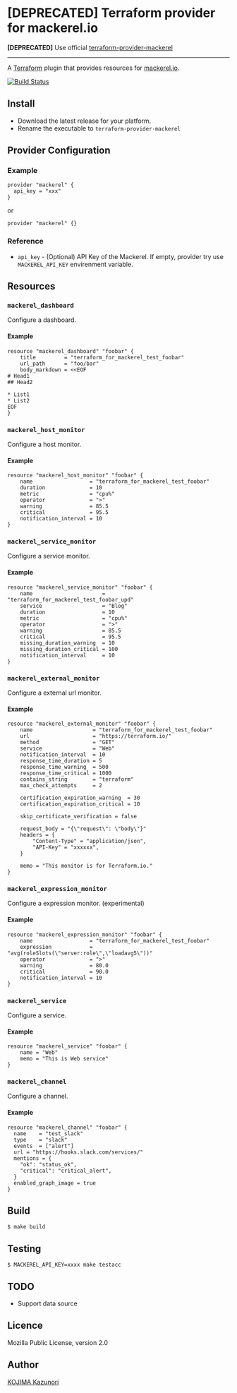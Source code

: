 [DEPRECATED] Terraform provider for mackerel.io
==================================

**[DEPRECATED]** Use official [terraform-provider-mackerel](https://github.com/mackerelio-labs/terraform-provider-mackerel)


----


A [Terraform](https://www.terraform.io/) plugin that provides resources for [mackerel.io](https://mackerel.io/).

[![Build Status](https://travis-ci.org/kjmkznr/terraform-provider-mackerel.svg?branch=master)](https://travis-ci.org/kjmkznr/terraform-provider-mackerel)

Install
-------

* Download the latest release for your platform.
* Rename the executable to `terraform-provider-mackerel`

Provider Configuration
----------------------

### Example

```
provider "mackerel" {
  api_key = "xxx"
}
```

or

```
provider "mackerel" {}
```

### Reference

* `api_key` - (Optional) API Key of the Mackerel. If empty, provider try use `MACKEREL_API_KEY` envirenment variable.

Resources
---------

### `mackerel_dashboard`

Configure a dashboard.

#### Example

```
resource "mackerel_dashboard" "foobar" {
    title         = "terraform_for_mackerel_test_foobar"
    url_path      = "foo/bar"
    body_markdown = <<EOF
# Head1
## Head2

* List1
* List2
EOF
}
```

### `mackerel_host_monitor`

Configure a host monitor.

#### Example

```
resource "mackerel_host_monitor" "foobar" {
    name                  = "terraform_for_mackerel_test_foobar"
    duration              = 10
    metric                = "cpu%"
    operator              = ">"
    warning               = 85.5
    critical              = 95.5
    notification_interval = 10
}
```

### `mackerel_service_monitor`

Configure a service monitor.

#### Example

```
resource "mackerel_service_monitor" "foobar" {
    name                      = "terraform_for_mackerel_test_foobar_upd"
    service                   = "Blog"
    duration                  = 10
    metric                    = "cpu%"
    operator                  = ">"
    warning                   = 85.5
    critical                  = 95.5
    missing_duration_warning  = 10
    missing_duration_critical = 100
    notification_interval     = 10
}
```

### `mackerel_external_monitor`

Configure a external url monitor.

#### Example

```
resource "mackerel_external_monitor" "foobar" {
    name                   = "terraform_for_mackerel_test_foobar"
    url                    = "https://terraform.io/"
    method                 = "GET"
    service                = "Web"
    notification_interval  = 10
    response_time_duration = 5
    response_time_warning  = 500
    response_time_critical = 1000
    contains_string        = "terraform"
    max_check_attempts     = 2

    certification_expiration_warning  = 30
    certification_expiration_critical = 10

    skip_certificate_verification = false

    request_body = "{\"request\": \"body\"}"
    headers = {
        "Content-Type" = "application/json",
        "API-Key" = "xxxxxx",
    }

    memo = "This monitor is for Terraform.io."
}
```

### `mackerel_expression_monitor`

Configure a expression monitor. (experimental)

#### Example

```
resource "mackerel_expression_monitor" "foobar" {
    name                  = "terraform_for_mackerel_test_foobar"
    expression            = "avg(roleSlots(\"server:role\",\"loadavg5\"))"
    operator              = ">"
    warning               = 80.0
    critical              = 90.0
    notification_interval = 10
}
```

### `mackerel_service`

Configure a service.

#### Example

```
resource "mackerel_service" "foobar" {
    name = "Web"
    memo = "This is Web service"
}
```

### `mackerel_channel`

Configure a channel.

#### Example

```
resource "mackerel_channel" "foobar" {
  name    = "test_slack"
  type    = "slack"
  events  = ["alert"]
  url = "https://hooks.slack.com/services/"
  mentions = {
    "ok": "status_ok",
    "critical": "critical_alert",
  }
  enabled_graph_image = true
}
```


Build
-----

```
$ make build
```

Testing
-------

```
$ MACKEREL_API_KEY=xxxx make testacc
```

TODO
----

* Support data source


Licence
-------

Mozilla Public License, version 2.0

Author
------

[KOJIMA Kazunori](https://github.com/kjmkznr)

